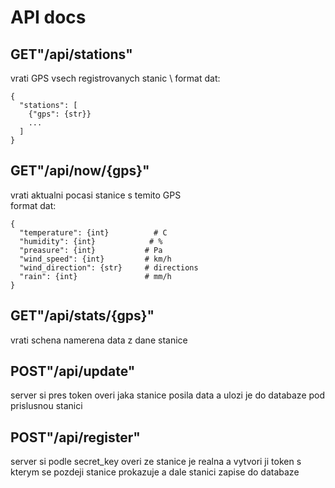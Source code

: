 # API docs

## GET"/api/stations"
vrati GPS vsech registrovanych stanic \ 
format dat:
```
{
  "stations": [
    {"gps": {str}}
    ...
  ]
}
```

## GET"/api/now/{gps}"
vrati aktualni pocasi stanice s temito GPS \
format dat:
```
{
  "temperature": {int}          # C
  "humidity": {int}            # %
  "preasure": {int}           # Pa
  "wind_speed": {int}         # km/h
  "wind_direction": {str}     # directions
  "rain": {int}               # mm/h 
}
```

## GET"/api/stats/{gps}"
vrati schena namerena data z dane stanice

## POST"/api/update"
server si pres token overi jaka stanice posila data a ulozi je do databaze pod prislusnou stanici

## POST"/api/register"
server si podle secret_key overi ze stanice je realna a vytvori ji token s kterym se pozdeji stanice prokazuje a dale stanici zapise do databaze
